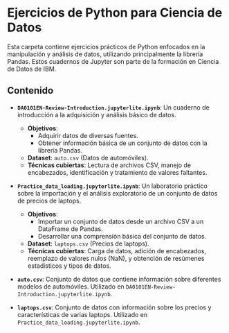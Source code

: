 # Ejercicios de Python para Ciencia de Datos

Esta carpeta contiene ejercicios prácticos de Python enfocados en la manipulación y análisis de datos, utilizando principalmente la librería Pandas. Estos cuadernos de Jupyter son parte de la formación en Ciencia de Datos de IBM.

## Contenido

- **`DA0101EN-Review-Introduction.jupyterlite.ipynb`**: Un cuaderno de introducción a la adquisición y análisis básico de datos.
  - **Objetivos**:
    - Adquirir datos de diversas fuentes.
    - Obtener información básica de un conjunto de datos con la librería Pandas.
  - **Dataset**: `auto.csv` (Datos de automóviles).
  - **Técnicas cubiertas**: Lectura de archivos CSV, manejo de encabezados, identificación y tratamiento de valores faltantes.

- **`Practice_data_loading.jupyterlite.ipynb`**: Un laboratorio práctico sobre la importación y el análisis exploratorio de un conjunto de datos de precios de laptops.
  - **Objetivos**:
    - Importar un conjunto de datos desde un archivo CSV a un DataFrame de Pandas.
    - Desarrollar una comprensión básica del conjunto de datos.
  - **Dataset**: `laptops.csv` (Precios de laptops).
  - **Técnicas cubiertas**: Carga de datos, adición de encabezados, reemplazo de valores nulos (NaN), y obtención de resúmenes estadísticos y tipos de datos.

- **`auto.csv`**: Conjunto de datos que contiene información sobre diferentes modelos de automóviles. Utilizado en `DA0101EN-Review-Introduction.jupyterlite.ipynb`.

- **`laptops.csv`**: Conjunto de datos con información sobre los precios y características de varias laptops. Utilizado en `Practice_data_loading.jupyterlite.ipynb`.
